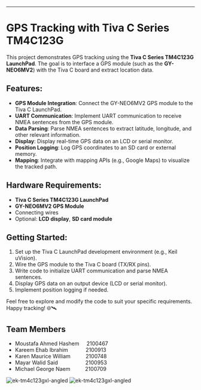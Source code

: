 [1]: https://github.com/topics/gps-data ""
[2]: https://github.com/topics/gps ""
[3]: https://docs.github.com/en/issues/planning-and-tracking-with-projects/learning-about-projects/best-practices-for-projects ""
[4]: https://github.com/topics/gps-tracking ""
[5]: https://github.com/saiarlen/Vehicle-Theft-Detection-and-Tracking-System-using-Arduino-and-GSM-GPS-Complete ""
[6]: https://microcontrollerslab.com/category/tiva-launchpad/ ""
[7]: https://circuitdigest.com/microcontroller-projects/getting-started-with-tiva-c-series-tm4c123g-launchpad-from-texas-instruments ""
[8]: https://github.com/mtayyip/Tiva-C-Series-TM4C123G-LaunchPad-GY-NEO6MV2-GPS-Module ""
[9]: https://makezine.com/article/technology/5-cool-projects-powered-by-the-tiva-c-launchpad-board/ ""
[10]: https://www.ti.com/tool/SW-EK-TM4C123GXL ""

---

# GPS Tracking with Tiva C Series TM4C123G

This project demonstrates GPS tracking using the **Tiva C Series TM4C123G LaunchPad**. The goal is to interface a GPS module (such as the **GY-NEO6MV2**) with the Tiva C board and extract location data.

## Features:
- **GPS Module Integration**: Connect the GY-NEO6MV2 GPS module to the Tiva C LaunchPad.
- **UART Communication**: Implement UART communication to receive NMEA sentences from the GPS module.
- **Data Parsing**: Parse NMEA sentences to extract latitude, longitude, and other relevant information.
- **Display**: Display real-time GPS data on an LCD or serial monitor.
- **Position Logging**: Log GPS coordinates to an SD card or external memory.
- **Mapping**: Integrate with mapping APIs (e.g., Google Maps) to visualize the tracked path.

## Hardware Requirements:
- **Tiva C Series TM4C123G LaunchPad**
- **GY-NEO6MV2 GPS Module**
- Connecting wires
- Optional: **LCD display**, **SD card module**

## Getting Started:
1. Set up the Tiva C LaunchPad development environment (e.g., Keil uVision).
2. Wire the GPS module to the Tiva C board (TX/RX pins).
3. Write code to initialize UART communication and parse NMEA sentences.
4. Display GPS data on an output device (LCD or serial monitor).
5. Implement position logging if needed.

Feel free to explore and modify the code to suit your specific requirements. Happy tracking! 🌐🛰️

## **Team Members**
- Moustafa Ahmed Hashem &nbsp; &nbsp; 2100467
- Kareem Ehab Ibrahim &nbsp; &nbsp; &nbsp; &nbsp; &nbsp; &nbsp;2100913
- Karen Maurice William &nbsp; &ensp; &ensp; &ensp;2100748
- Mayar Walid Said &nbsp; &ensp; &ensp; &ensp; &ensp; &ensp; &ensp;2100953
- Michael George Naem &ensp; &ensp; &ensp;&ensp;2100709

![ek-tm4c123gxl-angled](https://github.com/MoustafaHashem/GPS-Tracking-System-/assets/43302105/75308ee3-b1e8-437a-8abd-5147330bfe12)
![ek-tm4c123gxl-angled](https://github.com/MoustafaHashem/GPS_Tracking_System/assets/43302105/218e7517-adc4-4231-a40a-c2fe46573b4a)
